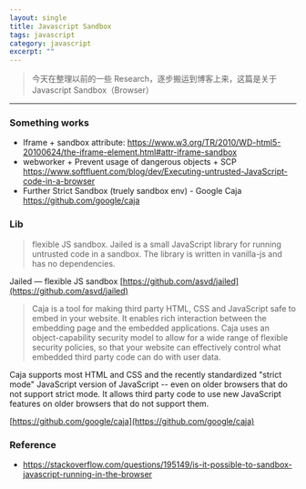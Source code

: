```yaml
---
layout: single
title: Javascript Sandbox
tags: javascript
category: javascript
excerpt: ""
---
```


> 今天在整理以前的一些 Research，逐步搬运到博客上来，这篇是关于 Javascript Sandbox（Browser）

---

### Something works

* Iframe + sandbox attribute: https://www.w3.org/TR/2010/WD-html5-20100624/the-iframe-element.html#attr-iframe-sandbox
* webworker + Prevent usage of dangerous objects + SCP https://www.softfluent.com/blog/dev/Executing-untrusted-JavaScript-code-in-a-browser
* Further Strict Sandbox (truely sandbox env) - Google Caja https://github.com/google/caja

### Lib

> flexible JS sandbox.
> Jailed is a small JavaScript library for running untrusted code in a sandbox. The library is written in vanilla-js and has no dependencies.

Jailed — flexible JS sandbox [https://github.com/asvd/jailed](https://github.com/asvd/jailed)

> Caja is a tool for making third party HTML, CSS and JavaScript safe to embed in your website. It enables rich interaction between the embedding page and the embedded applications. Caja uses an object-capability security model to allow for a wide range of flexible security policies, so that your website can effectively control what embedded third party code can do with user data.

Caja supports most HTML and CSS and the recently standardized "strict mode" JavaScript version of JavaScript -- even on older browsers that do not support strict mode. It allows third party code to use new JavaScript features on older browsers that do not support them.

[https://github.com/google/caja](https://github.com/google/caja)

### Reference

* https://stackoverflow.com/questions/195149/is-it-possible-to-sandbox-javascript-running-in-the-browser
